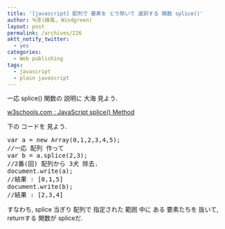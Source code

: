 ```yaml
---
title: '[javascript] 配列で 要素を とり除いて 選択する 関数 splice()'
author: 녹풍(綠風, Windgreen)
layout: post
permalink: /archives/226
aktt_notify_twitter:
  - yes
categories:
  - Web publishing
tags:
  - javascript
  - plain javascript
---
```

一応 splice() 関数の 説明に 大海 見よう.

<a target="_blank" href="http://www.w3schools.com/jsref/jsref_splice.asp">w3schools.com : JavaScript splice() Method</a>

下の コードを 見よう.

<pre class="brush:js">var a = new Array(0,1,2,3,4,5);
//一応 配列 作って
var b = a.splice(2,3);
//2番(回) 配列から 3犬 除去.
document.write(a);
//結果 : [0,1,5]
document.write(b);
//結果 : [2,3,4]
</pre>

すなわち, splice 当ぎり 配列で 指定された 範囲 中に ある 要素たちを 抜いて, returnする 関数が spliceだ.